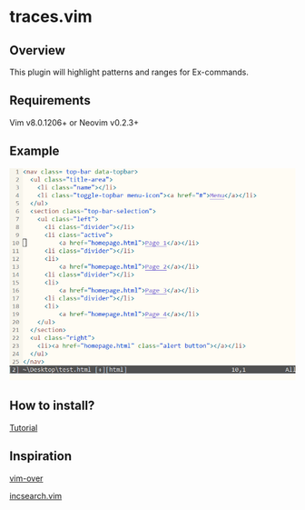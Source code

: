 # traces.vim

## Overview
This plugin will highlight patterns and ranges for Ex-commands.

## Requirements
Vim v8.0.1206+ or Neovim v0.2.3+

## Example
![example](img/example2.gif?raw=true)

## How to install?
[Tutorial](https://gist.github.com/manasthakur/ab4cf8d32a28ea38271ac0d07373bb53)

## Inspiration
[vim-over](https://github.com/osyo-manga/vim-over)

[incsearch.vim](https://github.com/haya14busa/incsearch.vim)
